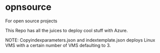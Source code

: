 # opnsource
For open source projects

This Repo has all the juices to deploy cool stuff with Azure.

NOTE: Copyindexparameters.json and indextemplate.json deploys Linux VMS with a certain number of VMS defaulting to 3.
    